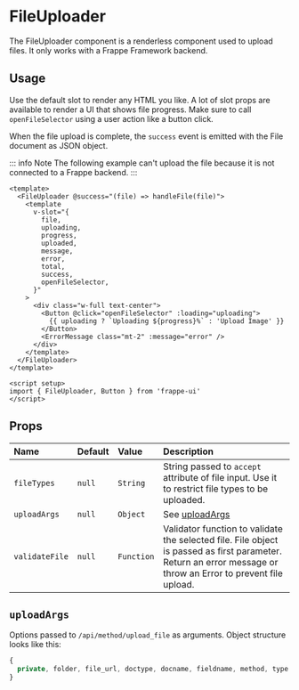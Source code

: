 <script setup>
import { FileUploader, Button, ErrorMessage } from '../../src/index'
</script>

# FileUploader

The FileUploader component is a renderless component used to upload files. It
only works with a Frappe Framework backend.

## Usage

Use the default slot to render any HTML you like. A lot of slot props are
available to render a UI that shows file progress. Make sure to call
`openFileSelector` using a user action like a button click.

When the file upload is complete, the `success` event is emitted with the File
document as JSON object.

<!-- prettier-ignore -->
::: info Note
The following example can't upload the file because it is not connected to a
Frappe backend.
:::

<Story class="gap-4">
  <FileUploader @success="(file) => handleFile(file)">
    <template
      v-slot="{
        file,
        uploading,
        progress,
        uploaded,
        message,
        error,
        total,
        success,
        openFileSelector,
      }"
    >
      <div class="w-full text-center">
        <Button @click="openFileSelector" :loading="uploading">
          {{ uploading ? `Uploading ${progress}%` : 'Upload Image' }}
        </Button>
        <ErrorMessage class="mt-2" :message="error" />
      </div>
    </template>
  </FileUploader>
</Story>

```vue
<template>
  <FileUploader @success="(file) => handleFile(file)">
    <template
      v-slot="{
        file,
        uploading,
        progress,
        uploaded,
        message,
        error,
        total,
        success,
        openFileSelector,
      }"
    >
      <div class="w-full text-center">
        <Button @click="openFileSelector" :loading="uploading">
          {{ uploading ? `Uploading ${progress}%` : 'Upload Image' }}
        </Button>
        <ErrorMessage class="mt-2" :message="error" />
      </div>
    </template>
  </FileUploader>
</template>

<script setup>
import { FileUploader, Button } from 'frappe-ui'
</script>
```

## Props

| Name           | Default | Value      | Description                                                                                                                                                   |
| :------------- | :------ | :--------- | :------------------------------------------------------------------------------------------------------------------------------------------------------------ |
| `fileTypes`    | `null`  | `String`   | String passed to `accept` attribute of file input. Use it to restrict file types to be uploaded.                                                              |
| `uploadArgs`   | `null`  | `Object`   | See [uploadArgs](#uploadargs)                                                                                                                                 |
| `validateFile` | `null`  | `Function` | Validator function to validate the selected file. File object is passed as first parameter. Return an error message or throw an Error to prevent file upload. |

## `uploadArgs`

Options passed to `/api/method/upload_file` as arguments. Object structure looks
like this:

```js
{
  private, folder, file_url, doctype, docname, fieldname, method, type
}
```
